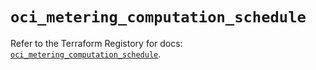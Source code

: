 # `oci_metering_computation_schedule`

Refer to the Terraform Registory for docs: [`oci_metering_computation_schedule`](https://registry.terraform.io/providers/oracle/oci/6.18.0/docs/resources/metering_computation_schedule).
